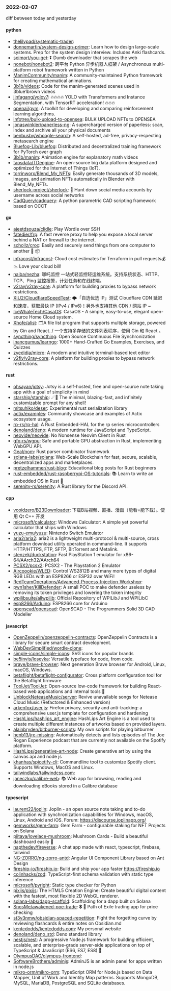 ### 2022-02-07
diff between today and yesterday

#### python
* [thelilypad/systematic-trader](https://github.com/thelilypad/systematic-trader): 
* [donnemartin/system-design-primer](https://github.com/donnemartin/system-design-primer): Learn how to design large-scale systems. Prep for the system design interview. Includes Anki flashcards.
* [soimort/you-get](https://github.com/soimort/you-get): ⏬ Dumb downloader that scrapes the web
* [nonebot/nonebot2](https://github.com/nonebot/nonebot2): 跨平台 Python 异步机器人框架 / Asynchronous multi-platform robot framework written in Python
* [ManimCommunity/manim](https://github.com/ManimCommunity/manim): A community-maintained Python framework for creating mathematical animations.
* [3b1b/videos](https://github.com/3b1b/videos): Code for the manim-generated scenes used in 3blue1brown videos
* [jinfagang/yolov7](https://github.com/jinfagang/yolov7): 🔥🔥🔥🔥 YOLO with Transformers and Instance Segmentation, with TensorRT acceleration! 🔥🔥🔥
* [openai/gym](https://github.com/openai/gym): A toolkit for developing and comparing reinforcement learning algorithms.
* [infotrex/bulk-upload-to-opensea](https://github.com/infotrex/bulk-upload-to-opensea): BULK UPLOAD NFTs to OPENSEA
* [jonaswinkler/paperless-ng](https://github.com/jonaswinkler/paperless-ng): A supercharged version of paperless: scan, index and archive all your physical documents
* [benbusby/whoogle-search](https://github.com/benbusby/whoogle-search): A self-hosted, ad-free, privacy-respecting metasearch engine
* [Bluefog-Lib/bluefog](https://github.com/Bluefog-Lib/bluefog): Distributed and decentralized training framework for PyTorch over graph
* [3b1b/manim](https://github.com/3b1b/manim): Animation engine for explanatory math videos
* [taosdata/TDengine](https://github.com/taosdata/TDengine): An open-source big data platform designed and optimized for the Internet of Things (IoT).
* [torrinworx/Blend_My_NFTs](https://github.com/torrinworx/Blend_My_NFTs): Easily generate thousands of 3D models, images, and animation NFTs automatically in Blender with Blend_My_NFTs.
* [sherlock-project/sherlock](https://github.com/sherlock-project/sherlock): 🔎 Hunt down social media accounts by username across social networks
* [CadQuery/cadquery](https://github.com/CadQuery/cadquery): A python parametric CAD scripting framework based on OCCT

#### go
* [ajeetdsouza/clidle](https://github.com/ajeetdsouza/clidle): Play Wordle over SSH
* [fatedier/frp](https://github.com/fatedier/frp): A fast reverse proxy to help you expose a local server behind a NAT or firewall to the internet.
* [schollz/croc](https://github.com/schollz/croc): Easily and securely send things from one computer to another 🐊 📦
* [infracost/infracost](https://github.com/infracost/infracost): Cloud cost estimates for Terraform in pull requests💰📉 Love your cloud bill!
* [naiba/nezha](https://github.com/naiba/nezha): 哪吒监控 一站式轻监控轻运维系统。支持系统状态、HTTP、TCP、Ping 监控报警，计划任务和在线终端。
* [v2ray/v2ray-core](https://github.com/v2ray/v2ray-core): A platform for building proxies to bypass network restrictions.
* [XIU2/CloudflareSpeedTest](https://github.com/XIU2/CloudflareSpeedTest): 🌩「自选优选 IP」测试 Cloudflare CDN 延迟和速度，获取最快 IP (IPv4 / IPv6)！另外也支持其他 CDN / 网站 IP ~
* [IceWhaleTech/CasaOS](https://github.com/IceWhaleTech/CasaOS): CasaOS - A simple, easy-to-use, elegant open-source Home Cloud system.
* [Xhofe/alist](https://github.com/Xhofe/alist): 🗂️A file list program that supports multiple storage, powered by Gin and React. / 一个支持多存储的文件列表程序，使用 Gin 和 React 。
* [syncthing/syncthing](https://github.com/syncthing/syncthing): Open Source Continuous File Synchronization
* [inancgumus/learngo](https://github.com/inancgumus/learngo): 1000+ Hand-Crafted Go Examples, Exercises, and Quizzes
* [zyedidia/micro](https://github.com/zyedidia/micro): A modern and intuitive terminal-based text editor
* [v2fly/v2ray-core](https://github.com/v2fly/v2ray-core): A platform for building proxies to bypass network restrictions.

#### rust
* [ohsayan/jotsy](https://github.com/ohsayan/jotsy): Jotsy is a self-hosted, free and open-source note taking app with a goal of simplicity in mind
* [starship/starship](https://github.com/starship/starship): ☄🌌️ The minimal, blazing-fast, and infinitely customizable prompt for any shell!
* [mitsuhiko/deser](https://github.com/mitsuhiko/deser): Experimental rust serialization library
* [actix/examples](https://github.com/actix/examples): Community showcase and examples of Actix ecosystem usage.
* [rp-rs/rp-hal](https://github.com/rp-rs/rp-hal): A Rust Embedded-HAL for the rp series microcontrollers
* [denoland/deno](https://github.com/denoland/deno): A modern runtime for JavaScript and TypeScript.
* [neovide/neovide](https://github.com/neovide/neovide): No Nonsense Neovim Client in Rust
* [gfx-rs/wgpu](https://github.com/gfx-rs/wgpu): Safe and portable GPU abstraction in Rust, implementing WebGPU API.
* [Geal/nom](https://github.com/Geal/nom): Rust parser combinator framework
* [solana-labs/solana](https://github.com/solana-labs/solana): Web-Scale Blockchain for fast, secure, scalable, decentralized apps and marketplaces.
* [pretzelhammer/rust-blog](https://github.com/pretzelhammer/rust-blog): Educational blog posts for Rust beginners
* [rust-embedded/rust-raspberrypi-OS-tutorials](https://github.com/rust-embedded/rust-raspberrypi-OS-tutorials): 📚 Learn to write an embedded OS in Rust 🦀
* [serenity-rs/serenity](https://github.com/serenity-rs/serenity): A Rust library for the Discord API.

#### cpp
* [vooidzero/B23Downloader](https://github.com/vooidzero/B23Downloader): 下载B站视频、直播、漫画（能看=能下载）。使用 Qt C++ 开发
* [microsoft/calculator](https://github.com/microsoft/calculator): Windows Calculator: A simple yet powerful calculator that ships with Windows
* [yuzu-emu/yuzu](https://github.com/yuzu-emu/yuzu): Nintendo Switch Emulator
* [aria2/aria2](https://github.com/aria2/aria2): aria2 is a lightweight multi-protocol & multi-source, cross platform download utility operated in command-line. It supports HTTP/HTTPS, FTP, SFTP, BitTorrent and Metalink.
* [stenzek/duckstation](https://github.com/stenzek/duckstation): Fast PlayStation 1 emulator for x86-64/AArch32/AArch64
* [PCSX2/pcsx2](https://github.com/PCSX2/pcsx2): PCSX2 - The Playstation 2 Emulator
* [Aircoookie/WLED](https://github.com/Aircoookie/WLED): Control WS2812B and many more types of digital RGB LEDs with an ESP8266 or ESP32 over WiFi!
* [RedTeamOperations/Advanced-Process-Injection-Workshop](https://github.com/RedTeamOperations/Advanced-Process-Injection-Workshop): 
* [pwn1sher/KillDefender](https://github.com/pwn1sher/KillDefender): A small POC to make defender useless by removing its token privileges and lowering the token integrity
* [wpilibsuite/allwpilib](https://github.com/wpilibsuite/allwpilib): Official Repository of WPILibJ and WPILibC
* [esp8266/Arduino](https://github.com/esp8266/Arduino): ESP8266 core for Arduino
* [openscad/openscad](https://github.com/openscad/openscad): OpenSCAD - The Programmers Solid 3D CAD Modeller

#### javascript
* [OpenZeppelin/openzeppelin-contracts](https://github.com/OpenZeppelin/openzeppelin-contracts): OpenZeppelin Contracts is a library for secure smart contract development.
* [WebDevSimplified/wordle-clone](https://github.com/WebDevSimplified/wordle-clone): 
* [simple-icons/simple-icons](https://github.com/simple-icons/simple-icons): SVG icons for popular brands
* [be5invis/Iosevka](https://github.com/be5invis/Iosevka): Versatile typeface for code, from code.
* [brave/brave-browser](https://github.com/brave/brave-browser): Next generation Brave browser for Android, Linux, macOS, Windows.
* [betaflight/betaflight-configurator](https://github.com/betaflight/betaflight-configurator): Cross platform configuration tool for the Betaflight firmware
* [ToolJet/ToolJet](https://github.com/ToolJet/ToolJet): Open-source low-code framework for building React-based web applications and internal tools 🚀
* [UnblockNeteaseMusic/server](https://github.com/UnblockNeteaseMusic/server): Revive unavailable songs for Netease Cloud Music (Refactored & Enhanced version)
* [arkenfox/user.js](https://github.com/arkenfox/user.js): Firefox privacy, security and anti-tracking: a comprehensive user.js template for configuration and hardening
* [HashLips/hashlips_art_engine](https://github.com/HashLips/hashlips_art_engine): HashLips Art Engine is a tool used to create multiple different instances of artworks based on provided layers.
* [alainbryden/bitburner-scripts](https://github.com/alainbryden/bitburner-scripts): My own scripts for playing bitburner
* [henb13/jre-missing](https://github.com/henb13/jre-missing): Automatically detects and lists episodes of The Joe Rogan Experience podcast that are currently not available on the Spotify platform.
* [HashLips/generative-art-node](https://github.com/HashLips/generative-art-node): Create generative art by using the canvas api and node js
* [khanhas/spicetify-cli](https://github.com/khanhas/spicetify-cli): Commandline tool to customize Spotify client. Supports Windows, MacOS and Linux.
* [tailwindlabs/tailwindcss.com](https://github.com/tailwindlabs/tailwindcss.com): 
* [janeczku/calibre-web](https://github.com/janeczku/calibre-web): 📚 Web app for browsing, reading and downloading eBooks stored in a Calibre database

#### typescript
* [laurent22/joplin](https://github.com/laurent22/joplin): Joplin - an open source note taking and to-do application with synchronization capabilities for Windows, macOS, Linux, Android and iOS. Forum: https://discourse.joplinapp.org/
* [gemworks/gem-farm](https://github.com/gemworks/gem-farm): Gem Farm - configurable staking for NFT Projects on Solana
* [piitaya/lovelace-mushroom](https://github.com/piitaya/lovelace-mushroom): Mushroom Cards - Build a beautiful dashboard easily 🍄
* [napthedev/fireverse](https://github.com/napthedev/fireverse): A chat app made with react, typescript, firebase, tailwind
* [NG-ZORRO/ng-zorro-antd](https://github.com/NG-ZORRO/ng-zorro-antd): Angular UI Component Library based on Ant Design
* [fireship-io/fireship.io](https://github.com/fireship-io/fireship.io): Build and ship your app faster https://fireship.io
* [colinhacks/zod](https://github.com/colinhacks/zod): TypeScript-first schema validation with static type inference
* [microsoft/pyright](https://github.com/microsoft/pyright): Static type checker for Python
* [pixijs/pixijs](https://github.com/pixijs/pixijs): The HTML5 Creation Engine: Create beautiful digital content with the fastest, most flexible 2D WebGL renderer.
* [solana-labs/dapp-scaffold](https://github.com/solana-labs/dapp-scaffold): Scaffolding for a dapp built on Solana
* [SnosMe/awakened-poe-trade](https://github.com/SnosMe/awakened-poe-trade): 💲 🔨 Path of Exile trading app for price checking
* [st3v3nmw/obsidian-spaced-repetition](https://github.com/st3v3nmw/obsidian-spaced-repetition): Fight the forgetting curve by reviewing flashcards & entire notes on Obsidian.md
* [kentcdodds/kentcdodds.com](https://github.com/kentcdodds/kentcdodds.com): My personal website
* [denoland/deno_std](https://github.com/denoland/deno_std): Deno standard library
* [nestjs/nest](https://github.com/nestjs/nest): A progressive Node.js framework for building efficient, scalable, and enterprise-grade server-side applications on top of TypeScript & JavaScript (ES6, ES7, ES8) 🚀
* [OlympusDAO/olympus-frontend](https://github.com/OlympusDAO/olympus-frontend): 
* [SoftwareBrothers/adminjs](https://github.com/SoftwareBrothers/adminjs): AdminJS is an admin panel for apps written in node.js
* [mikro-orm/mikro-orm](https://github.com/mikro-orm/mikro-orm): TypeScript ORM for Node.js based on Data Mapper, Unit of Work and Identity Map patterns. Supports MongoDB, MySQL, MariaDB, PostgreSQL and SQLite databases.
